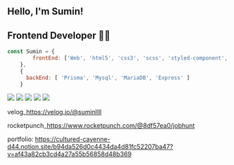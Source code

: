 
## Hello, I'm Sumin! 
## Frontend Developer 👨‍💻

```js
const Sumin = {
        frontEnd: ['Web', 'html5', 'css3', 'scss', 'styled-component', 'TypeScript', 'Javascript', 'React', 'Next.js'],
    },
    {
      backEnd: [ 'Prisma', 'Mysql', 'MariaDB', 'Express' ] 
    }
```
    
<img src="https://img.shields.io/badge/Html5-red?"/> <img src="https://img.shields.io/badge/Javascript-yellow?"/> <img src="https://img.shields.io/badge/Sass-pink?"/> <img src="https://img.shields.io/badge/styled_component-blue?"/>  <img src="https://img.shields.io/badge/React-black?"/>

velog_https://velog.io/@suminllll

rocketpunch_https://www.rocketpunch.com/@8df57ea0/jobhunt


portfolio: https://cultured-cayenne-d44.notion.site/b94da526d0c4434da4d81fc52207ba47?v=af43a82cb3cd4a27a55b56858d48b369

    
